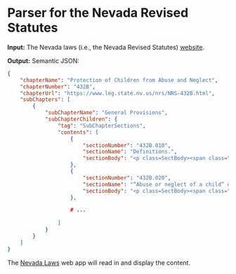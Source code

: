 Parser for the Nevada Revised Statutes 
======================================

**Input:** The Nevada laws (i.e., the Nevada Revised Statutes) [website](https://www.leg.state.nv.us/NRS/).

**Output:** Semantic JSON:

```json
{
    "chapterName": "Protection of Children from Abuse and Neglect",
    "chapterNumber": "432B",
    "chapterUrl": "https://www.leg.state.nv.us/nrs/NRS-432B.html",
    "subChapters": [
        {
            "subChapterName": "General Provisions",
            "subChapterChildren": {
                "tag": "SubChapterSections",
                "contents": [
                    {
                        "sectionNumber": "432B.010",
                        "sectionName": "Definitions.",
                        "sectionBody": "<p class=SectBody><span class=\"Section\">432B.010</span>..."
                    },
                    {
                        "sectionNumber": "432B.020",
                        "sectionName": "“Abuse or neglect of a child” defined.",
                        "sectionBody": "<p class=SectBody><span class=\"Section\">432B.020</span>..."
                    },

                    # ...
                    
                ]
            }
        }
    ]
}
```

The [Nevada Laws](http://www.nevadalaws.org) web app will read in and display the content.
